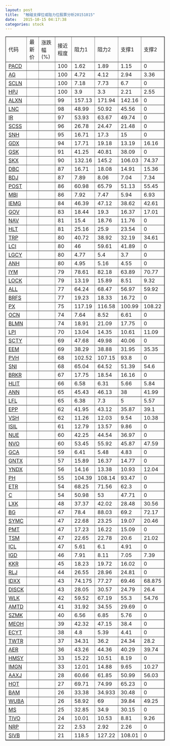 ```yaml
---
layout: post
title:  "触碰支撑位或阻力位股票分析20151015"
date:   2015-10-15 04:17:38
categories: stock
---
```

<script type="text/javascript">
var stockList = []
stockList.push('gb_pacd');
stockList.push('gb_ag');
stockList.push('gb_scln');
stockList.push('gb_hpj');
stockList.push('gb_alxn');
stockList.push('gb_lnc');
stockList.push('gb_ir');
stockList.push('gb_scss');
stockList.push('gb_snh');
stockList.push('gb_gdx');
stockList.push('gb_gsk');
stockList.push('gb_skx');
stockList.push('gb_dbc');
stockList.push('gb_bdj');
stockList.push('gb_post');
stockList.push('gb_mbi');
stockList.push('gb_iemg');
stockList.push('gb_gov');
stockList.push('gb_nav');
stockList.push('gb_hlt');
stockList.push('gb_trp');
stockList.push('gb_lci');
stockList.push('gb_lgcy');
stockList.push('gb_anh');
stockList.push('gb_iym');
stockList.push('gb_lock');
stockList.push('gb_all');
stockList.push('gb_brfs');
stockList.push('gb_px');
stockList.push('gb_ocn');
stockList.push('gb_blmn');
stockList.push('gb_lpi');
stockList.push('gb_scty');
stockList.push('gb_eem');
stockList.push('gb_pvh');
stockList.push('gb_sni');
stockList.push('gb_brkr');
stockList.push('gb_hlit');
stockList.push('gb_ann');
stockList.push('gb_lfl');
stockList.push('gb_epp');
stockList.push('gb_vsh');
stockList.push('gb_isil');
stockList.push('gb_nue');
stockList.push('gb_nvo');
stockList.push('gb_gca');
stockList.push('gb_gntx');
stockList.push('gb_yndx');
stockList.push('gb_ph');
stockList.push('gb_etr');
stockList.push('gb_c');
stockList.push('gb_lxk');
stockList.push('gb_bg');
stockList.push('gb_symc');
stockList.push('gb_pmt');
stockList.push('gb_tsm');
stockList.push('gb_icl');
stockList.push('gb_igd');
stockList.push('gb_kkr');
stockList.push('gb_rlj');
stockList.push('gb_idxx');
stockList.push('gb_disck');
stockList.push('gb_wlk');
stockList.push('gb_amtd');
stockList.push('gb_szmk');
stockList.push('gb_meoh');
stockList.push('gb_ecyt');
stockList.push('gb_twtr');
stockList.push('gb_aer');
stockList.push('gb_hmsy');
stockList.push('gb_imgn');
stockList.push('gb_aaxj');
stockList.push('gb_hot');
stockList.push('gb_bam');
stockList.push('gb_wuba');
stockList.push('gb_ms');
stockList.push('gb_tivo');
stockList.push('gb_nrp');
stockList.push('gb_sivb');
</script>
<table border="1">
 <tr>
 <td>代码</td>
 <td>最新价</td>
 <td>涨跌幅(%)</td>
 <td>接近程度</td>
 <td>阻力1</td>
 <td>阻力2</td>
 <td>支撑1</td>
 <td>支撑2</td>
</tr>
  <tr id="pacd" class="red">
  <td><a href="http://stock.finance.sina.com.cn/usstock/quotes/PACD.html" target="_blank">PACD</a></td><td></td><td></td><td>100</td><td>1.62</td><td>1.89</td><td>1.15</td><td>0</td></tr>
  <tr id="ag" class="red">
  <td><a href="http://stock.finance.sina.com.cn/usstock/quotes/AG.html" target="_blank">AG</a></td><td></td><td></td><td>100</td><td>4.72</td><td>4.12</td><td>2.94</td><td>3.36</td></tr>
  <tr id="scln" class="red">
  <td><a href="http://stock.finance.sina.com.cn/usstock/quotes/SCLN.html" target="_blank">SCLN</a></td><td></td><td></td><td>100</td><td>7.18</td><td>7.73</td><td>6.7</td><td>0</td></tr>
  <tr id="hpj" class="green">
  <td><a href="http://stock.finance.sina.com.cn/usstock/quotes/HPJ.html" target="_blank">HPJ</a></td><td></td><td></td><td>100</td><td>3.9</td><td>3.3</td><td>2.21</td><td>2.55</td></tr>
  <tr id="alxn" class="red">
  <td><a href="http://stock.finance.sina.com.cn/usstock/quotes/ALXN.html" target="_blank">ALXN</a></td><td></td><td></td><td>99</td><td>157.13</td><td>171.94</td><td>142.16</td><td>0</td></tr>
  <tr id="lnc" class="red">
  <td><a href="http://stock.finance.sina.com.cn/usstock/quotes/LNC.html" target="_blank">LNC</a></td><td></td><td></td><td>98</td><td>48.99</td><td>50.92</td><td>45.56</td><td>0</td></tr>
  <tr id="ir" class="red">
  <td><a href="http://stock.finance.sina.com.cn/usstock/quotes/IR.html" target="_blank">IR</a></td><td></td><td></td><td>97</td><td>53.93</td><td>63.67</td><td>49.74</td><td>0</td></tr>
  <tr id="scss" class="red">
  <td><a href="http://stock.finance.sina.com.cn/usstock/quotes/SCSS.html" target="_blank">SCSS</a></td><td></td><td></td><td>96</td><td>26.78</td><td>24.47</td><td>21.48</td><td>0</td></tr>
  <tr id="snh" class="red">
  <td><a href="http://stock.finance.sina.com.cn/usstock/quotes/SNH.html" target="_blank">SNH</a></td><td></td><td></td><td>95</td><td>16.71</td><td>17.3</td><td>15</td><td>0</td></tr>
  <tr id="gdx" class="green">
  <td><a href="http://stock.finance.sina.com.cn/usstock/quotes/GDX.html" target="_blank">GDX</a></td><td></td><td></td><td>94</td><td>17.71</td><td>19.18</td><td>13.19</td><td>16.16</td></tr>
  <tr id="gsk" class="red">
  <td><a href="http://stock.finance.sina.com.cn/usstock/quotes/GSK.html" target="_blank">GSK</a></td><td></td><td></td><td>91</td><td>41.25</td><td>40.81</td><td>38.09</td><td>0</td></tr>
  <tr id="skx" class="red">
  <td><a href="http://stock.finance.sina.com.cn/usstock/quotes/SKX.html" target="_blank">SKX</a></td><td></td><td></td><td>90</td><td>132.16</td><td>145.2</td><td>106.03</td><td>74.37</td></tr>
  <tr id="dbc" class="green">
  <td><a href="http://stock.finance.sina.com.cn/usstock/quotes/DBC.html" target="_blank">DBC</a></td><td></td><td></td><td>87</td><td>16.71</td><td>18.08</td><td>14.91</td><td>15.36</td></tr>
  <tr id="bdj" class="green">
  <td><a href="http://stock.finance.sina.com.cn/usstock/quotes/BDJ.html" target="_blank">BDJ</a></td><td></td><td></td><td>87</td><td>7.89</td><td>8.06</td><td>7.04</td><td>7.34</td></tr>
  <tr id="post" class="red">
  <td><a href="http://stock.finance.sina.com.cn/usstock/quotes/POST.html" target="_blank">POST</a></td><td></td><td></td><td>86</td><td>60.98</td><td>65.79</td><td>51.13</td><td>55.45</td></tr>
  <tr id="mbi" class="green">
  <td><a href="http://stock.finance.sina.com.cn/usstock/quotes/MBI.html" target="_blank">MBI</a></td><td></td><td></td><td>86</td><td>7.92</td><td>7.47</td><td>5.94</td><td>6.93</td></tr>
  <tr id="iemg" class="green">
  <td><a href="http://stock.finance.sina.com.cn/usstock/quotes/IEMG.html" target="_blank">IEMG</a></td><td></td><td></td><td>84</td><td>46.39</td><td>47.12</td><td>38.62</td><td>42.61</td></tr>
  <tr id="gov" class="green">
  <td><a href="http://stock.finance.sina.com.cn/usstock/quotes/GOV.html" target="_blank">GOV</a></td><td></td><td></td><td>83</td><td>18.44</td><td>19.3</td><td>16.37</td><td>17.01</td></tr>
  <tr id="nav" class="red">
  <td><a href="http://stock.finance.sina.com.cn/usstock/quotes/NAV.html" target="_blank">NAV</a></td><td></td><td></td><td>81</td><td>15.4</td><td>18.76</td><td>11.76</td><td>0</td></tr>
  <tr id="hlt" class="red">
  <td><a href="http://stock.finance.sina.com.cn/usstock/quotes/HLT.html" target="_blank">HLT</a></td><td></td><td></td><td>81</td><td>25.16</td><td>25.9</td><td>23.54</td><td>0</td></tr>
  <tr id="trp" class="green">
  <td><a href="http://stock.finance.sina.com.cn/usstock/quotes/TRP.html" target="_blank">TRP</a></td><td></td><td></td><td>80</td><td>40.72</td><td>38.92</td><td>32.19</td><td>34.61</td></tr>
  <tr id="lci" class="red">
  <td><a href="http://stock.finance.sina.com.cn/usstock/quotes/LCI.html" target="_blank">LCI</a></td><td></td><td></td><td>80</td><td>46</td><td>59.61</td><td>41.89</td><td>0</td></tr>
  <tr id="lgcy" class="red">
  <td><a href="http://stock.finance.sina.com.cn/usstock/quotes/LGCY.html" target="_blank">LGCY</a></td><td></td><td></td><td>80</td><td>4.77</td><td>5.4</td><td>3.7</td><td>0</td></tr>
  <tr id="anh" class="red">
  <td><a href="http://stock.finance.sina.com.cn/usstock/quotes/ANH.html" target="_blank">ANH</a></td><td></td><td></td><td>80</td><td>4.95</td><td>5.16</td><td>4.55</td><td>0</td></tr>
  <tr id="iym" class="green">
  <td><a href="http://stock.finance.sina.com.cn/usstock/quotes/IYM.html" target="_blank">IYM</a></td><td></td><td></td><td>79</td><td>78.61</td><td>82.18</td><td>63.89</td><td>70.77</td></tr>
  <tr id="lock" class="green">
  <td><a href="http://stock.finance.sina.com.cn/usstock/quotes/LOCK.html" target="_blank">LOCK</a></td><td></td><td></td><td>79</td><td>13.19</td><td>15.89</td><td>8.51</td><td>9.32</td></tr>
  <tr id="all" class="green">
  <td><a href="http://stock.finance.sina.com.cn/usstock/quotes/ALL.html" target="_blank">ALL</a></td><td></td><td></td><td>77</td><td>64.24</td><td>68.47</td><td>56.97</td><td>59.92</td></tr>
  <tr id="brfs" class="green">
  <td><a href="http://stock.finance.sina.com.cn/usstock/quotes/BRFS.html" target="_blank">BRFS</a></td><td></td><td></td><td>77</td><td>19.23</td><td>18.33</td><td>16.72</td><td>0</td></tr>
  <tr id="px" class="green">
  <td><a href="http://stock.finance.sina.com.cn/usstock/quotes/PX.html" target="_blank">PX</a></td><td></td><td></td><td>75</td><td>117.19</td><td>116.58</td><td>100.99</td><td>108.22</td></tr>
  <tr id="ocn" class="red">
  <td><a href="http://stock.finance.sina.com.cn/usstock/quotes/OCN.html" target="_blank">OCN</a></td><td></td><td></td><td>74</td><td>7.64</td><td>8.52</td><td>6.61</td><td>0</td></tr>
  <tr id="blmn" class="red">
  <td><a href="http://stock.finance.sina.com.cn/usstock/quotes/BLMN.html" target="_blank">BLMN</a></td><td></td><td></td><td>74</td><td>18.91</td><td>21.09</td><td>17.75</td><td>0</td></tr>
  <tr id="lpi" class="red">
  <td><a href="http://stock.finance.sina.com.cn/usstock/quotes/LPI.html" target="_blank">LPI</a></td><td></td><td></td><td>70</td><td>13.04</td><td>14.35</td><td>10.61</td><td>11.09</td></tr>
  <tr id="scty" class="red">
  <td><a href="http://stock.finance.sina.com.cn/usstock/quotes/SCTY.html" target="_blank">SCTY</a></td><td></td><td></td><td>69</td><td>47.68</td><td>49.98</td><td>40.06</td><td>0</td></tr>
  <tr id="eem" class="green">
  <td><a href="http://stock.finance.sina.com.cn/usstock/quotes/EEM.html" target="_blank">EEM</a></td><td></td><td></td><td>69</td><td>38.29</td><td>38.88</td><td>31.95</td><td>35.35</td></tr>
  <tr id="pvh" class="red">
  <td><a href="http://stock.finance.sina.com.cn/usstock/quotes/PVH.html" target="_blank">PVH</a></td><td></td><td></td><td>68</td><td>102.52</td><td>107.15</td><td>93.8</td><td>0</td></tr>
  <tr id="sni" class="green">
  <td><a href="http://stock.finance.sina.com.cn/usstock/quotes/SNI.html" target="_blank">SNI</a></td><td></td><td></td><td>68</td><td>65.04</td><td>64.52</td><td>51.39</td><td>54.6</td></tr>
  <tr id="brkr" class="red">
  <td><a href="http://stock.finance.sina.com.cn/usstock/quotes/BRKR.html" target="_blank">BRKR</a></td><td></td><td></td><td>67</td><td>17.75</td><td>18.54</td><td>16.16</td><td>0</td></tr>
  <tr id="hlit" class="green">
  <td><a href="http://stock.finance.sina.com.cn/usstock/quotes/HLIT.html" target="_blank">HLIT</a></td><td></td><td></td><td>66</td><td>6.58</td><td>6.31</td><td>5.66</td><td>5.84</td></tr>
  <tr id="ann" class="red">
  <td><a href="http://stock.finance.sina.com.cn/usstock/quotes/ANN.html" target="_blank">ANN</a></td><td></td><td></td><td>65</td><td>45.43</td><td>46.13</td><td>38</td><td>41.99</td></tr>
  <tr id="lfl" class="green">
  <td><a href="http://stock.finance.sina.com.cn/usstock/quotes/LFL.html" target="_blank">LFL</a></td><td></td><td></td><td>65</td><td>6.38</td><td>7.3</td><td>5</td><td>5.57</td></tr>
  <tr id="epp" class="green">
  <td><a href="http://stock.finance.sina.com.cn/usstock/quotes/EPP.html" target="_blank">EPP</a></td><td></td><td></td><td>62</td><td>41.95</td><td>43.12</td><td>35.87</td><td>39.1</td></tr>
  <tr id="vsh" class="green">
  <td><a href="http://stock.finance.sina.com.cn/usstock/quotes/VSH.html" target="_blank">VSH</a></td><td></td><td></td><td>62</td><td>11.26</td><td>12.03</td><td>9.54</td><td>10.38</td></tr>
  <tr id="isil" class="red">
  <td><a href="http://stock.finance.sina.com.cn/usstock/quotes/ISIL.html" target="_blank">ISIL</a></td><td></td><td></td><td>61</td><td>12.79</td><td>13.57</td><td>9.86</td><td>0</td></tr>
  <tr id="nue" class="red">
  <td><a href="http://stock.finance.sina.com.cn/usstock/quotes/NUE.html" target="_blank">NUE</a></td><td></td><td></td><td>60</td><td>42.25</td><td>44.54</td><td>36.97</td><td>0</td></tr>
  <tr id="nvo" class="green">
  <td><a href="http://stock.finance.sina.com.cn/usstock/quotes/NVO.html" target="_blank">NVO</a></td><td></td><td></td><td>60</td><td>53.45</td><td>55.92</td><td>45.87</td><td>47.59</td></tr>
  <tr id="gca" class="green">
  <td><a href="http://stock.finance.sina.com.cn/usstock/quotes/GCA.html" target="_blank">GCA</a></td><td></td><td></td><td>59</td><td>6.41</td><td>5.48</td><td>4.83</td><td>0</td></tr>
  <tr id="gntx" class="red">
  <td><a href="http://stock.finance.sina.com.cn/usstock/quotes/GNTX.html" target="_blank">GNTX</a></td><td></td><td></td><td>57</td><td>15.89</td><td>16.37</td><td>14.77</td><td>0</td></tr>
  <tr id="yndx" class="red">
  <td><a href="http://stock.finance.sina.com.cn/usstock/quotes/YNDX.html" target="_blank">YNDX</a></td><td></td><td></td><td>56</td><td>14.16</td><td>13.38</td><td>10.93</td><td>12.04</td></tr>
  <tr id="ph" class="red">
  <td><a href="http://stock.finance.sina.com.cn/usstock/quotes/PH.html" target="_blank">PH</a></td><td></td><td></td><td>55</td><td>104.39</td><td>108.14</td><td>93.47</td><td>0</td></tr>
  <tr id="etr" class="red">
  <td><a href="http://stock.finance.sina.com.cn/usstock/quotes/ETR.html" target="_blank">ETR</a></td><td></td><td></td><td>54</td><td>68.25</td><td>71.56</td><td>62.3</td><td>0</td></tr>
  <tr id="c" class="red">
  <td><a href="http://stock.finance.sina.com.cn/usstock/quotes/C.html" target="_blank">C</a></td><td></td><td></td><td>54</td><td>50.98</td><td>53</td><td>47.71</td><td>0</td></tr>
  <tr id="lxk" class="green">
  <td><a href="http://stock.finance.sina.com.cn/usstock/quotes/LXK.html" target="_blank">LXK</a></td><td></td><td></td><td>48</td><td>37.37</td><td>42.02</td><td>28.48</td><td>30.56</td></tr>
  <tr id="bg" class="red">
  <td><a href="http://stock.finance.sina.com.cn/usstock/quotes/BG.html" target="_blank">BG</a></td><td></td><td></td><td>47</td><td>78.4</td><td>88.03</td><td>69.2</td><td>72.17</td></tr>
  <tr id="symc" class="green">
  <td><a href="http://stock.finance.sina.com.cn/usstock/quotes/SYMC.html" target="_blank">SYMC</a></td><td></td><td></td><td>47</td><td>22.68</td><td>23.25</td><td>19.07</td><td>20.46</td></tr>
  <tr id="pmt" class="green">
  <td><a href="http://stock.finance.sina.com.cn/usstock/quotes/PMT.html" target="_blank">PMT</a></td><td></td><td></td><td>47</td><td>17.23</td><td>16.22</td><td>15.09</td><td>0</td></tr>
  <tr id="tsm" class="red">
  <td><a href="http://stock.finance.sina.com.cn/usstock/quotes/TSM.html" target="_blank">TSM</a></td><td></td><td></td><td>47</td><td>22.65</td><td>22.78</td><td>20.6</td><td>21.02</td></tr>
  <tr id="icl" class="red">
  <td><a href="http://stock.finance.sina.com.cn/usstock/quotes/ICL.html" target="_blank">ICL</a></td><td></td><td></td><td>47</td><td>5.61</td><td>6.1</td><td>4.91</td><td>0</td></tr>
  <tr id="igd" class="green">
  <td><a href="http://stock.finance.sina.com.cn/usstock/quotes/IGD.html" target="_blank">IGD</a></td><td></td><td></td><td>46</td><td>7.91</td><td>8.11</td><td>7.05</td><td>7.39</td></tr>
  <tr id="kkr" class="red">
  <td><a href="http://stock.finance.sina.com.cn/usstock/quotes/KKR.html" target="_blank">KKR</a></td><td></td><td></td><td>45</td><td>18.23</td><td>19.72</td><td>16.02</td><td>0</td></tr>
  <tr id="rlj" class="red">
  <td><a href="http://stock.finance.sina.com.cn/usstock/quotes/RLJ.html" target="_blank">RLJ</a></td><td></td><td></td><td>44</td><td>26.55</td><td>28.96</td><td>24.81</td><td>0</td></tr>
  <tr id="idxx" class="red">
  <td><a href="http://stock.finance.sina.com.cn/usstock/quotes/IDXX.html" target="_blank">IDXX</a></td><td></td><td></td><td>43</td><td>74.175</td><td>77.27</td><td>69.46</td><td>68.875</td></tr>
  <tr id="disck" class="green">
  <td><a href="http://stock.finance.sina.com.cn/usstock/quotes/DISCK.html" target="_blank">DISCK</a></td><td></td><td></td><td>43</td><td>28.05</td><td>30.57</td><td>24.79</td><td>26.4</td></tr>
  <tr id="wlk" class="green">
  <td><a href="http://stock.finance.sina.com.cn/usstock/quotes/WLK.html" target="_blank">WLK</a></td><td></td><td></td><td>42</td><td>59.52</td><td>67.19</td><td>55.3</td><td>54.76</td></tr>
  <tr id="amtd" class="red">
  <td><a href="http://stock.finance.sina.com.cn/usstock/quotes/AMTD.html" target="_blank">AMTD</a></td><td></td><td></td><td>41</td><td>31.92</td><td>34.55</td><td>29.69</td><td>0</td></tr>
  <tr id="szmk" class="red">
  <td><a href="http://stock.finance.sina.com.cn/usstock/quotes/SZMK.html" target="_blank">SZMK</a></td><td></td><td></td><td>40</td><td>6.56</td><td>6.85</td><td>5.76</td><td>0</td></tr>
  <tr id="meoh" class="red">
  <td><a href="http://stock.finance.sina.com.cn/usstock/quotes/MEOH.html" target="_blank">MEOH</a></td><td></td><td></td><td>39</td><td>42.32</td><td>47.15</td><td>38.4</td><td>0</td></tr>
  <tr id="ecyt" class="red">
  <td><a href="http://stock.finance.sina.com.cn/usstock/quotes/ECYT.html" target="_blank">ECYT</a></td><td></td><td></td><td>38</td><td>4.8</td><td>5.39</td><td>4.41</td><td>0</td></tr>
  <tr id="twtr" class="green">
  <td><a href="http://stock.finance.sina.com.cn/usstock/quotes/TWTR.html" target="_blank">TWTR</a></td><td></td><td></td><td>37</td><td>34.31</td><td>36.2</td><td>24.34</td><td>28.2</td></tr>
  <tr id="aer" class="red">
  <td><a href="http://stock.finance.sina.com.cn/usstock/quotes/AER.html" target="_blank">AER</a></td><td></td><td></td><td>36</td><td>43.26</td><td>44.36</td><td>40.29</td><td>39.74</td></tr>
  <tr id="hmsy" class="red">
  <td><a href="http://stock.finance.sina.com.cn/usstock/quotes/HMSY.html" target="_blank">HMSY</a></td><td></td><td></td><td>33</td><td>15.22</td><td>10.51</td><td>8.19</td><td>0</td></tr>
  <tr id="imgn" class="green">
  <td><a href="http://stock.finance.sina.com.cn/usstock/quotes/IMGN.html" target="_blank">IMGN</a></td><td></td><td></td><td>33</td><td>12.01</td><td>14.88</td><td>9.65</td><td>10.27</td></tr>
  <tr id="aaxj" class="green">
  <td><a href="http://stock.finance.sina.com.cn/usstock/quotes/AAXJ.html" target="_blank">AAXJ</a></td><td></td><td></td><td>28</td><td>60.66</td><td>61.85</td><td>50.99</td><td>56.03</td></tr>
  <tr id="hot" class="red">
  <td><a href="http://stock.finance.sina.com.cn/usstock/quotes/HOT.html" target="_blank">HOT</a></td><td></td><td></td><td>27</td><td>69.71</td><td>74.99</td><td>65.23</td><td>0</td></tr>
  <tr id="bam" class="red">
  <td><a href="http://stock.finance.sina.com.cn/usstock/quotes/BAM.html" target="_blank">BAM</a></td><td></td><td></td><td>26</td><td>33.38</td><td>34.933</td><td>30.48</td><td>0</td></tr>
  <tr id="wuba" class="green">
  <td><a href="http://stock.finance.sina.com.cn/usstock/quotes/WUBA.html" target="_blank">WUBA</a></td><td></td><td></td><td>26</td><td>58.92</td><td>69</td><td>39.84</td><td>49.25</td></tr>
  <tr id="ms" class="red">
  <td><a href="http://stock.finance.sina.com.cn/usstock/quotes/MS.html" target="_blank">MS</a></td><td></td><td></td><td>25</td><td>32.85</td><td>34.9</td><td>30.15</td><td>0</td></tr>
  <tr id="tivo" class="green">
  <td><a href="http://stock.finance.sina.com.cn/usstock/quotes/TIVO.html" target="_blank">TIVO</a></td><td></td><td></td><td>24</td><td>10.01</td><td>10.53</td><td>8.81</td><td>9.26</td></tr>
  <tr id="nrp" class="green">
  <td><a href="http://stock.finance.sina.com.cn/usstock/quotes/NRP.html" target="_blank">NRP</a></td><td></td><td></td><td>22</td><td>2.53</td><td>2.92</td><td>2.26</td><td>0</td></tr>
  <tr id="sivb" class="red">
  <td><a href="http://stock.finance.sina.com.cn/usstock/quotes/SIVB.html" target="_blank">SIVB</a></td><td></td><td></td><td>21</td><td>118.5</td><td>127.22</td><td>108.01</td><td>0</td></tr>
</table>
